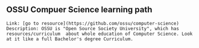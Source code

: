 ## OSSU Compuer Science learning path
	Link: [go to resource](https://github.com/ossu/computer-science)
	Description: OSSU is "Open Source Society University", which has resources/curriculum  about whole education of Computer Science. Look at it like a full Bachelor's degree Curriculum.
